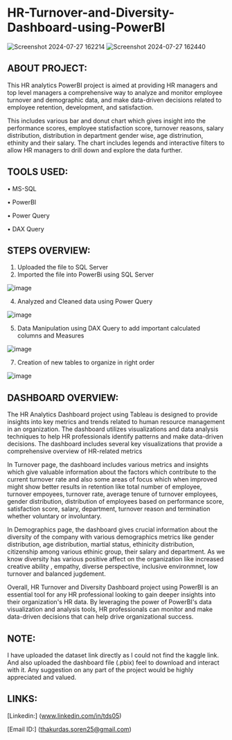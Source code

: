 # HR-Turnover-and-Diversity-Dashboard-using-PowerBI
![Screenshot 2024-07-27 162214](https://github.com/user-attachments/assets/d0b41811-cbd0-49f3-a07a-89d4cf832edd)
![Screenshot 2024-07-27 162440](https://github.com/user-attachments/assets/cbbd649d-a6c6-429b-a15c-ca2f3df1d368)


## ABOUT PROJECT:
This HR analytics PowerBI project is aimed at providing HR managers and top level managers a comprehensive way to analyze and monitor employee turnover and demographic data, and make data-driven decisions related 
to employee retention, development, and satisfaction.

This includes various bar and donut chart which gives insight into the performance scores, employee statisfaction score, turnover reasons, salary distribution, distribution in department gender wise, age distrinution, ethinity and their salary. The chart includes legends and interactive filters to allow HR managers to drill down and explore the data further.

## TOOLS USED:
• MS-SQL

• PowerBI

• Power Query

• DAX Query

## STEPS OVERVIEW:
1) Uploaded the file to SQL Server
2) Imported the file into PowerBi using SQL Server

![image](https://github.com/user-attachments/assets/0488ea41-b612-46d8-8269-9a08ce6a8a1c)

4) Analyzed and Cleaned data using Power Query

![image](https://github.com/user-attachments/assets/1558ec02-ed13-48b8-a8e6-01b63feace89)

  
5) Data Manipulation using DAX Query to add important calculated columns and Measures

![image](https://github.com/user-attachments/assets/e31035a1-6bf7-4d62-8e83-8f1611d311a1)

   
7) Creation of new tables to organize in right order

![image](https://github.com/user-attachments/assets/872fc142-6b59-405f-8f56-02bf1bc7e208)


## DASHBOARD OVERVIEW:
The HR Analytics Dashboard project using Tableau is designed to provide insights into key metrics and trends related to human resource management in an organization. The dashboard utilizes visualizations and data analysis techniques to help HR professionals identify patterns and make data-driven decisions. The dashboard includes several key visualizations that provide a comprehensive overview of HR-related metrics

In Turnover page, the dashboard includes various metrics and insights which give valuable information about the factors which contribute to the current turnover rate and also some areas of focus which when improved might show better results in retention like total number of employee, turnover empoyees, turnover rate, average tenure of turnover employees, gender distribution, distribution of employees based on performance score, satisfaction score, salary, department, turnover reason and termination whether voluntary or involuntary.

In Demographics page, the dashboard gives crucial information about the diversity of the company with various demographics metrics like gender distribution, age distribution, martial status, ethinicity distribution, citizenship among various ethinic group, their salary and department. As we know diversity has various positive affect on the organization like increased creative ability , empathy, diverse perspective, inclusive environmnet, low turnover and balanced jugdement.

Overall, HR Turnover and Diversity Dashboard project using PowerBI is an essential tool for any HR professional looking to gain deeper insights into their organization's HR data. By leveraging the power of PowerBI's data visualization and analysis tools, HR professionals can monitor and make data-driven decisions that can help drive organizational success.

## NOTE:
I have uploaded the dataset link directly as I could not find the kaggle link. And also uploaded the dashboard file (.pbix) feel to download and interact with it. Any suggestion on any part of the project would be highly appreciated and valued.

## LINKS:

[Linkedin:] (www.linkedin.com/in/tds05)


[Email ID:] (thakurdas.soren25@gmail.com)
